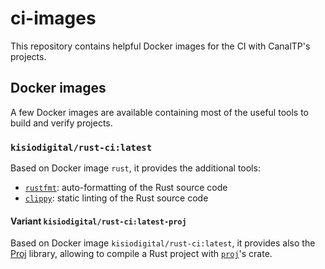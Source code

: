 # ci-images

This repository contains helpful Docker images for the CI with CanalTP's projects.

## Docker images

A few Docker images are available containing most of the useful tools to build
and verify projects.

### `kisiodigital/rust-ci:latest`

Based on Docker image `rust`, it provides the additional tools:

- [`rustfmt`]: auto-formatting of the Rust source code
- [`clippy`]: static linting of the Rust source code

[`rustfmt`]: https://github.com/rust-lang/rustfmt
[`clippy`]: https://github.com/rust-lang/rust-clippy

#### Variant `kisiodigital/rust-ci:latest-proj`

Based on Docker image `kisiodigital/rust-ci:latest`, it provides also the
[Proj] library, allowing to compile a Rust project with [`proj`]'s crate.

[proj]: https://github.com/OSGeo/PROJ
[`proj`]: https://crates.io/crates/proj

